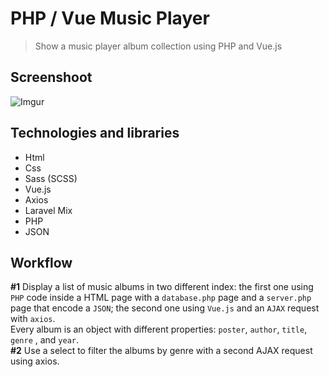 # PHP / Vue Music Player
> Show a music player album collection using PHP and Vue.js

## Screenshoot
![Imgur](https://i.imgur.com/sca9TFJ.jpg)

## Technologies and libraries
* Html
* Css
* Sass (SCSS)
* Vue.js
* Axios
* Laravel Mix
* PHP
* JSON

## Workflow
**#1** Display a list of music albums in two different index: the first one using `PHP` code inside a HTML page with a `database.php` page and a `server.php` page that encode a `JSON`; the second one using `Vue.js` and an `AJAX` request with `axios`.  
Every album is an object with different properties: `poster`, `author`, `title`, `genre` , and `year`.  
**#2** Use a select to filter the albums by genre with a second AJAX request using axios.
